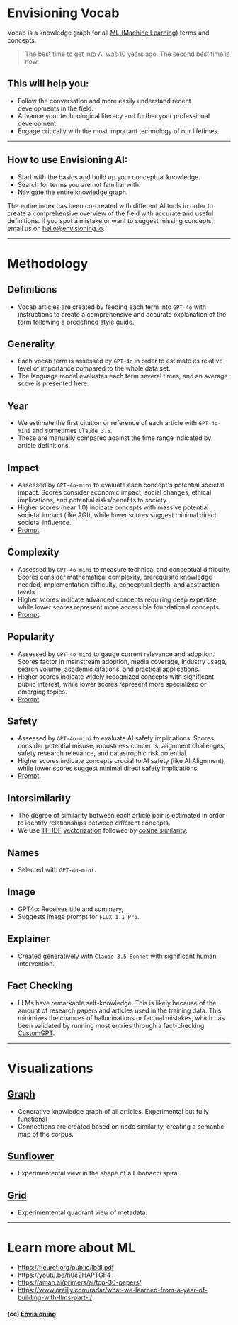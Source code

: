 # Envisioning Vocab

Vocab is a knowledge graph for all [ML (Machine Learning)](/vocab/ml-machine-learning) terms and concepts.

> The best time to get into AI was 10 years ago. The second best time is now.

## This will help you:

- Follow the conversation and more easily understand recent developments in the field.
- Advance your technological literacy and further your professional development.
- Engage critically with the most important technology of our lifetimes.

---

## How to use Envisioning AI:

- Start with the basics and build up your conceptual knowledge.
- Search for terms you are not familiar with.
- Navigate the entire knowledge graph.

The entire index has been co-created with different AI tools in order to create a comprehensive overview of the field with accurate and useful definitions. If you spot a mistake or want to suggest missing concepts, email us on hello@envisioning.io.

---

# Methodology

## Definitions

- Vocab articles are created by feeding each term into `GPT-4o` with instructions to create a comprehensive and accurate explanation of the term following a predefined style guide.

## Generality

- Each vocab term is assessed by `GPT-4o` in order to estimate its relative level of importance compared to the whole data set.
- The language model evaluates each term several times, and an average score is presented here.

## Year

- We estimate the first citation or reference of each article with `GPT-4o-mini` and sometimes `Claude 3.5`.
- These are manually compared against the time range indicated by article definitions.

## Impact

- Assessed by `GPT-4o-mini` to evaluate each concept's potential societal impact. Scores consider economic impact, social changes, ethical implications, and potential risks/benefits to society.
- Higher scores (near 1.0) indicate concepts with massive potential societal impact (like AGI), while lower scores suggest minimal direct societal influence.
- [Prompt](https://github.com/envisioning/vocab/blob/main/src/scripts/llm-impact.py).

## Complexity

- Assessed by `GPT-4o-mini` to measure technical and conceptual difficulty. Scores consider mathematical complexity, prerequisite knowledge needed, implementation difficulty, conceptual depth, and abstraction levels.
- Higher scores indicate advanced concepts requiring deep expertise, while lower scores represent more accessible foundational concepts.
- [Prompt](https://github.com/envisioning/vocab/blob/main/src/scripts/llm-complexity.py).

## Popularity

- Assessed by `GPT-4o-mini` to gauge current relevance and adoption. Scores factor in mainstream adoption, media coverage, industry usage, search volume, academic citations, and practical applications.
- Higher scores indicate widely recognized concepts with significant public interest, while lower scores represent more specialized or emerging topics.
- [Prompt](https://github.com/envisioning/vocab/blob/main/src/scripts/llm-popularity.py).

## Safety

- Assessed by `GPT-4o-mini` to evaluate AI safety implications. Scores consider potential misuse, robustness concerns, alignment challenges, safety research relevance, and catastrophic risk potential.
- Higher scores indicate concepts crucial to AI safety (like AI Alignment), while lower scores suggest minimal direct safety implications.
- [Prompt](https://github.com/envisioning/vocab/blob/main/src/scripts/llm-safety.py).

## Intersimilarity

- The degree of similarity between each article pair is estimated in order to identify relationships between different concepts.
- We use [TF-IDF](https://envisioning.io/vocab/tfidf-term-frequency-inverse-document-frequency) [vectorization](https://envisioning.io/vocab/vectorization) followed by [cosine similarity](https://envisioning.io/vocab/cosine-similarity/).

## Names

- Selected with `GPT-4o-mini`.

## Image

- GPT4o: Receives title and summary,
- Suggests image prompt for `FLUX 1.1 Pro`.

## Explainer

- Created generatively with `Claude 3.5 Sonnet` with significant human intervention.

## Fact Checking

- LLMs have remarkable self-knowledge. This is likely because of the amount of research papers and articles used in the training data. This minimizes the chances of hallucinations or factual mistakes, which has been validated by running most entries through a fact-checking [CustomGPT](https://chat.openai.com/g/g-T87zDPHN1-envisioning-ai).

---

# Visualizations

## [Graph](/vocab/graph/)

- Generative knowledge graph of all articles. Experimental but fully functional
- Connections are created based on node similarity, creating a semantic map of the corpus.

## [Sunflower](/vocab/sunflower/)

- Experimentental view in the shape of a Fibonacci spiral.

## [Grid](/vocab/grid/)

- Experimentental quadrant view of metadata.

---

# Learn more about ML

- https://fleuret.org/public/lbdl.pdf
- https://youtu.be/h0e2HAPTGF4
- https://aman.ai/primers/ai/top-30-papers/
- https://www.oreilly.com/radar/what-we-learned-from-a-year-of-building-with-llms-part-i/

#### (cc) [Envisioning](https://envisioning.io)
